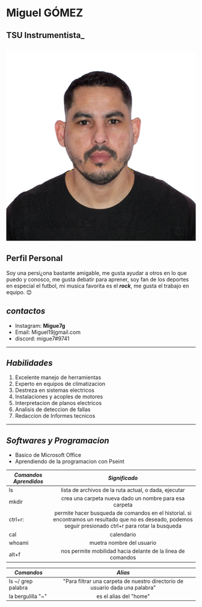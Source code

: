 # **Miguel GÓMEZ**
## TSU Instrumentista_

![foto](imagen.jpg)
---
## **Perfil Personal**
Soy una persi¿ona bastante amigable, me gusta ayudar a otros en lo que puedo y conosco, me gusta debatir para aprener, soy fan de los deportes en especial el futbol, mi musica favorita es el ***rock***, me gusta el trabajo en equipo. 😊
## ***contactos***
* Instagram: **Migue7g**
* Email: Miguel19jgmail.com
* discord: migue7#9741
---
## ***Habilidades***
1.  Excelente manejo de herramientas
2.  Experto en equipos de climatizacion 
3.  Destreza en sistemas electricos 
4.  Instalaciones y acoples de motores 
5.  Interpretacion de planos electricos 
6.  Analisis de deteccion de fallas
7.  Redaccion de Informes tecnicos
---
## ***Softwares y Programacion***
* Basico de Microsoft Office
* Aprendiendo de la programacion con Pseint 

| ***Comandos Aprendidos*** | ***Significado***|
|----------------|:---------------:|
|ls              | lista de archivos de la ruta actual, o dada, ejecutar|
|mkdir           | crea una carpeta nueva dado un nombre para esa carpeta |
| ctrl+r:        | permite hacer busqueda de comandos en el historial. si encontramos un resultado que no es deseado, podemos seguir presionado ctrl+r para rotar la busqueda|
|cal             |calendario|
| whoami         | muetra nombre del usuario|
|alt+f           |nos permite mobilidad hacia delante de la linea de comandos|


 
 
|  ***Comandos*** | ***Alias***|
|------------------|:----------:|
| ls ~/ grep palabra| "Para filtrar una carpeta de nuestro directorio de usuario dada una palabra"|
|la bergulilla "~"|es el alias del "home"|
 